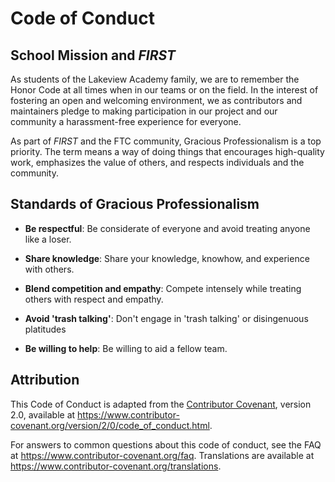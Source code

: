 # Code of Conduct

## School Mission and *FIRST*

As students of the Lakeview Academy family, we are to remember the Honor Code at all times when in our teams or on the field. In the interest of fostering an open and welcoming environment, we as contributors and maintainers pledge to making participation in our project and our community a harassment-free experience for everyone.

As part of *FIRST* and the FTC community, Gracious Professionalism is a top priority. The term means a way of doing things that encourages high-quality work, emphasizes the value of others, and respects individuals and the community.

## Standards of Gracious Professionalism

- **Be respectful**: Be considerate of everyone and avoid treating anyone like a loser. 

- **Share knowledge**: Share your knowledge, knowhow, and experience with others.

- **Blend competition and empathy**: Compete intensely while treating others with respect and empathy. 

- **Avoid 'trash talking'**: Don't engage in 'trash talking' or disingenuous platitudes

- **Be willing to help**: Be willing to aid a fellow team. 

## Attribution

This Code of Conduct is adapted from the [Contributor Covenant][homepage],
version 2.0, available at
https://www.contributor-covenant.org/version/2/0/code_of_conduct.html.

[homepage]: https://www.contributor-covenant.org

For answers to common questions about this code of conduct, see the FAQ at
https://www.contributor-covenant.org/faq. Translations are available at
https://www.contributor-covenant.org/translations.

